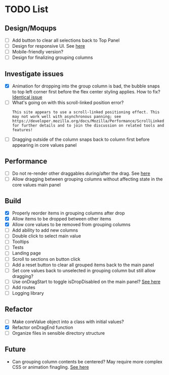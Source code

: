 # TODO List
## Design/Moqups
- [ ] Add button to clear all selections back to Top Panel
- [ ] Design for responsive UI. See [here](https://medium.com/styled-components/how-to-create-responsive-ui-with-styled-components-c6b71a3ce172)
- [ ] Mobile-friendly version?
- [ ] Design for finalizing grouping columns

## Investigate issues
- [x] Animation for dropping into the group column is bad, the bubble snaps to top left corner first before the flex center styling applies. How to fix? [Identical issue](https://github.com/atlassian/react-beautiful-dnd/issues/1851)
- [ ] What's going on with this scroll-linked position error?
  ````
  This site appears to use a scroll-linked positioning effect. This may not work well with asynchronous panning; see https://developer.mozilla.org/docs/Mozilla/Performance/ScrollLinkedEffects for further details and to join the discussion on related tools and features!
  ````
- [ ] Dragging outside of the column snaps back to column first before appearing in core values panel

## Performance
- [ ] Do not re-render other draggables during/after the drag. See [here](https://github.com/atlassian/react-beautiful-dnd/issues/1791)
- [ ] Allow dragging between grouping columns without affecting state in the core values main panel

## Build
- [x] Properly reorder items in grouping columns after drop
- [x] Allow items to be dropped between other items
- [x] Allow core values to be removed from grouping columns
- [ ] Add ability to add new columns
- [ ] Double click to select main value
- [ ] Tooltips
- [ ] Tests
- [ ] Landing page
- [ ] Scroll to sections on button click
- [ ] Add a reset button to clear all grouped items back to the main panel
- [ ] Set core values back to unselected in grouping column but still allow dragging?
- [ ] Use onDragStart to toggle isDropDisabled on the main panel? [See here](https://react-beautiful-dnd.netlify.app/?path=/story/ondragstart--toggle-isdropdisabled-ondragstart)
- [ ] Add routes
- [ ] Logging library

## Refactor
- [ ] Make coreValue object into a class with initial values?
- [x] Refactor onDragEnd function
- [ ] Organize files in sensible directory structure

## Future
- Can grouping column contents be centered? May require more complex CSS or animation finagling. [See here](https://github.com/atlassian/react-beautiful-dnd/issues/1851)
